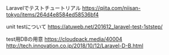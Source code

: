 Laravelでテストチュートリアル
https://qiita.com/niisan-tokyo/items/264d4e8584ed58536bf4

unit testについて
https://atuweb.net/201612_laravel-test-1ststep/

test用DBの用意
https://cloudpack.media/40004
http://tech.innovation.co.jp/2018/10/12/Laravel-D-B.html